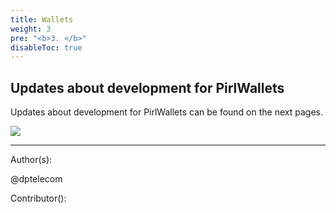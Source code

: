```yaml
---
title: Wallets
weight: 3
pre: "<b>3. </b>"
disableToc: true
---
```


## Updates about development for PirlWallets

Updates about development for PirlWallets can be found on the next pages.

![](/development/images/Pirl_Energy.gif)













---
Author(s):

@dptelecom

Contributor():
